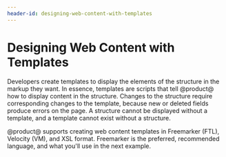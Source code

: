 ```yaml
---
header-id: designing-web-content-with-templates
---
```


# Designing Web Content with Templates

Developers create templates to display the elements of the structure in the
markup they want. In essence, templates are scripts that tell @product@ how to 
display content in the structure. Changes to the structure require corresponding
changes to the template, because new or deleted fields produce errors on the
page. A structure cannot be displayed without a template, and a template cannot
exist without a structure.

@product@ supports creating web content templates in Freemarker (FTL), Velocity 
(VM), and XSL format. Freemarker is the preferred, recommended language, and 
what you'll use in the next example.

